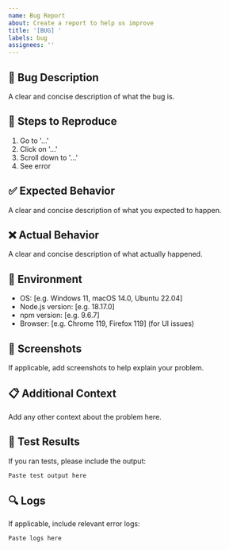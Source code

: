 ```yaml
---
name: Bug Report
about: Create a report to help us improve
title: '[BUG] '
labels: bug
assignees: ''
---
```


## 🐛 Bug Description
A clear and concise description of what the bug is.

## 🔄 Steps to Reproduce
1. Go to '...'
2. Click on '...'
3. Scroll down to '...'
4. See error

## ✅ Expected Behavior
A clear and concise description of what you expected to happen.

## ❌ Actual Behavior
A clear and concise description of what actually happened.

## 📱 Environment
- OS: [e.g. Windows 11, macOS 14.0, Ubuntu 22.04]
- Node.js version: [e.g. 18.17.0]
- npm version: [e.g. 9.6.7]
- Browser: [e.g. Chrome 119, Firefox 119] (for UI issues)

## 📸 Screenshots
If applicable, add screenshots to help explain your problem.

## 📋 Additional Context
Add any other context about the problem here.

## 🧪 Test Results
If you ran tests, please include the output:
```
Paste test output here
```

## 🔍 Logs
If applicable, include relevant error logs:
```
Paste logs here
```
